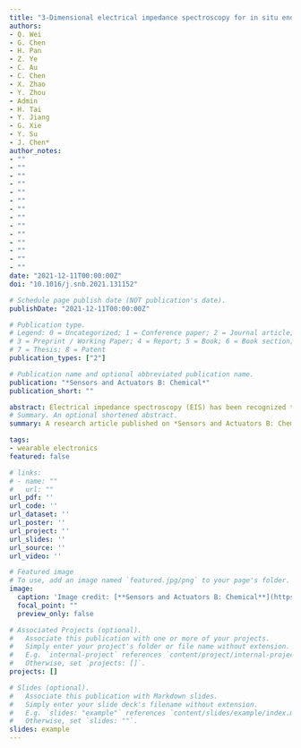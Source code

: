 ```yaml
---
title: "3-Dimensional electrical impedance spectroscopy for in situ endoluminal mapping of metabolically active plaques"
authors:
- Q. Wei
- G. Chen
- H. Pan
- Z. Ye
- C. Au
- C. Chen
- X. Zhao
- Y. Zhou
- Admin
- H. Tai
- Y. Jiang
- G. Xie
- Y. Su
- J. Chen*
author_notes:
- ""
- ""
- ""
- ""
- ""
- ""
- ""
- ""
- ""
- ""
- ""
- ""
- ""
- ""
date: "2021-12-11T00:00:00Z"
doi: "10.1016/j.snb.2021.131152"

# Schedule page publish date (NOT publication's date).
publishDate: "2021-12-11T00:00:00Z"

# Publication type.
# Legend: 0 = Uncategorized; 1 = Conference paper; 2 = Journal article;
# 3 = Preprint / Working Paper; 4 = Report; 5 = Book; 6 = Book section;
# 7 = Thesis; 8 = Patent
publication_types: ["2"]

# Publication name and optional abbreviated publication name.
publication: "*Sensors and Actuators B: Chemical*"
publication_short: ""

abstract: Electrical impedance spectroscopy (EIS) has been recognized to characterize oxidized low-density lipoprotein (oxLDL) in the metabolically active plaque. However, intravascular deployment of 3-D EIS-derived electrical impedance tomography (EIT) for endoluminal mapping of oxLDL-laden arterial walls remains an unmet clinical challenge. To this end, we designed the 6-point microelectrode arrays that were circumferentially configurated onto the balloon catheter for 15 intravascular EIS permutations. In parallel, we created the metabolically active plaques by performing partial ligation of right carotid artery in Yorkshire mini-pigs (n = 6 males), followed by demonstrating the plaque progression at baseline, 8 weeks, and 16 weeks of high-fat diet via computed tomography (CT) angiogram. Next, we deployed the 3-D EIS sensors to the right and left carotid arteries, and we demonstrated 3-D EIS mapping of metabolically active endolumen in the right but not left carotid arteries as evidenced by the positive E06 immunostaining for oxLDL-laden regions. By considering electrical conductivity (σ) and permittivity (ε) properties of collagen, lipid, and smooth muscle presence in the arterial wall, we further validated the 3-D EIS-derived EIT by reconstructing the histology of right and left carotid arteries for the finite element modeling of the oxLDL-laden endolumen, and we accurately predicted 3-D EIS mapping. Thus, we establish the capability of 3-D EIS-derived EIT to detect oxLDL-laden arterial walls with translational implication to predict metabolically active plaques prone to acute coronary syndromes or stroke.
# Summary. An optional shortened abstract.
summary: A research article published on *Sensors and Actuators B: Chemical*.

tags:
- wearable electronics
featured: false

# links:
# - name: ""
#   url: ""
url_pdf: ''
url_code: ''
url_dataset: ''
url_poster: ''
url_project: ''
url_slides: ''
url_source: ''
url_video: ''

# Featured image
# To use, add an image named `featured.jpg/png` to your page's folder. 
image:
  caption: 'Image credit: [**Sensors and Actuators B: Chemical**](https://doi.org/10.1016/j.snb.2021.131152)'
  focal_point: ""
  preview_only: false

# Associated Projects (optional).
#   Associate this publication with one or more of your projects.
#   Simply enter your project's folder or file name without extension.
#   E.g. `internal-project` references `content/project/internal-project/index.md`.
#   Otherwise, set `projects: []`.
projects: []

# Slides (optional).
#   Associate this publication with Markdown slides.
#   Simply enter your slide deck's filename without extension.
#   E.g. `slides: "example"` references `content/slides/example/index.md`.
#   Otherwise, set `slides: ""`.
slides: example
---
```

